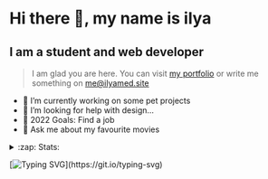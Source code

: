 # Hi there 👋, my name is ilya
## I am a student and web developer
<!-- ![I am a student and web developer](https://i.pinimg.com/originals/b9/ba/44/b9ba446cca2bb06ff1a8d49fd46581ed.jpg) -->

>I am glad you are here. You can visit [my portfolio](https://ilyamed.site/) or write me something on me@ilyamed.site 

- 🔭 I’m currently working on some pet projects
- 🤔 I’m looking for help with design...
- 🥅 2022 Goals: Find a job
- 💬 Ask me about my favourite movies 

<details>
  <summary>:zap: Stats:</summary>
<p><!-- https://github.com/anmol098/waka-readme-stats -->
  
<!--START_SECTION:waka-->
![Profile Views](http://img.shields.io/badge/Profile%20Views-0-blue)

**🐱 My GitHub Data** 

> 🏆 58 Contributions in the Year 2022
 > 
> 📦 52.8 kB Used in GitHub's Storage 
 > 
> 💼 Opted to Hire
 > 
> 📜 13 Public Repositories 
 > 
> 🔑 2 Private Repositories  
 > 
**I'm a Night 🦉** 

```text
🌞 Morning    33 commits     ████░░░░░░░░░░░░░░░░░░░░░   15.94% 
🌆 Daytime    52 commits     ██████░░░░░░░░░░░░░░░░░░░   25.12% 
🌃 Evening    90 commits     ██████████░░░░░░░░░░░░░░░   43.48% 
🌙 Night      32 commits     ███░░░░░░░░░░░░░░░░░░░░░░   15.46%

```


📊 **This Week I Spent My Time On** 

```text
⌚︎ Time Zone: Europe/Moscow

💬 Programming Languages: 
JSON                     52 mins             ████████░░░░░░░░░░░░░░░░░   31.94% 
C++                      38 mins             █████░░░░░░░░░░░░░░░░░░░░   23.4% 
SCSS                     32 mins             █████░░░░░░░░░░░░░░░░░░░░   19.57% 
JavaScript               28 mins             ████░░░░░░░░░░░░░░░░░░░░░   16.97% 
HTML                     11 mins             █░░░░░░░░░░░░░░░░░░░░░░░░   6.89%

🔥 Editors: 
VS Code                  2 hrs 6 mins        ███████████████████░░░░░░   76.6% 
Visual Studio            38 mins             █████░░░░░░░░░░░░░░░░░░░░   23.4%

🐱‍💻 Projects: 
RTUITLab_Recruit         1 hr 43 mins        ███████████████░░░░░░░░░░   62.67% 
homework_siaod           38 mins             █████░░░░░░░░░░░░░░░░░░░░   23.4% 
boilerplates             12 mins             ██░░░░░░░░░░░░░░░░░░░░░░░   7.68% 
Unknown Project          10 mins             █░░░░░░░░░░░░░░░░░░░░░░░░   6.25%

💻 Operating System: 
Windows                  2 hrs 45 mins       █████████████████████████   100.0%

```

**I Mostly Code in JavaScript** 

```text
JavaScript               7 repos             ████████████░░░░░░░░░░░░░   50.0% 
HTML                     4 repos             ███████░░░░░░░░░░░░░░░░░░   28.57% 
C++                      2 repos             ███░░░░░░░░░░░░░░░░░░░░░░   14.29% 
SCSS                     1 repo              █░░░░░░░░░░░░░░░░░░░░░░░░   7.14%

```



 Last Updated on 25/02/2022 18:46:32 UTC
<!--END_SECTION:waka-->
  
![GitHub stats](https://github-readme-stats.vercel.app/api?username=Terro216&show_icons=true&theme=darcula)  
</p>
</details>

[![Typing SVG](https://readme-typing-svg.herokuapp.com?color=%23204829&duration=7000&lines=Wake+up%2C+Neo...)](https://git.io/typing-svg)
